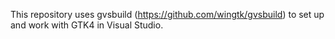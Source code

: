 This repository uses gvsbuild (https://github.com/wingtk/gvsbuild) to set up and work with GTK4 in Visual Studio.
